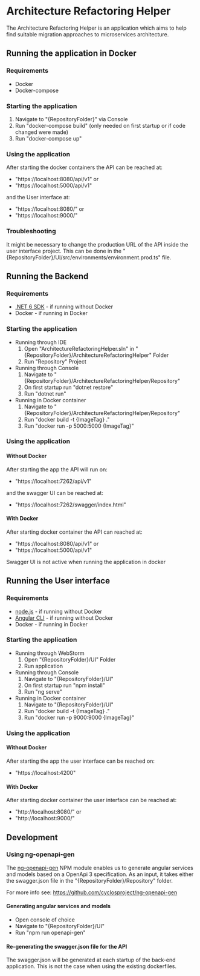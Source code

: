 # Architecture Refactoring Helper

The Architecture Refactoring Helper is an application which aims to help find suitable migration approaches to microservices architecture.

## Running the application in Docker

### Requirements

- Docker
- Docker-compose

### Starting the application

1. Navigate to "{RepositoryFolder}" via Console
2. Run "docker-compose build" (only needed on first startup or if code changed were made)
3. Run "docker-compose up"

### Using the application

After starting the docker containers the API can be reached at:
- "https://localhost:8080/api/v1" or 
- "https://localhost:5000/api/v1" 

and the User interface at:
- "https://localhost:8080/" or
- "https://localhost:9000/"

### Troubleshooting

It might be necessary to change the production URL of the API inside the user interface project.
This can be done in the "{RepositoryFolder}/UI/src/environments/environment.prod.ts" file.

## Running the Backend

### Requirements

- [.NET 6 SDK](https://dotnet.microsoft.com/en-us/download/dotnet) - if running without Docker
- Docker - if running in Docker

### Starting the application

- Running through IDE
    1. Open "ArchitectureRefactoringHelper.sln" in "{RepositoryFolder}/ArchitectureRefactoringHelper" Folder
    2. Run "Repository" Project
- Running through Console
    1. Navigate to "{RepositoryFolder}/ArchitectureRefactoringHelper/Repository"
    2. On first startup run "dotnet restore"
    3. Run "dotnet run"
- Running in Docker container
    1. Navigate to "{RepositoryFolder}/ArchitectureRefactoringHelper/Repository"
    2. Run "docker build -t {ImageTag} ."
    3. Run "docker run -p 5000:5000 {ImageTag}"

### Using the application

#### Without Docker
After starting the app the API will run on:
- "https://localhost:7262/api/v1" 

and the swagger UI can be reached at:
- "https://localhost:7262/swagger/index.html"

#### With Docker
After starting docker container the API can reached at:
- "https://localhost:8080/api/v1" or 
- "https://localhost:5000/api/v1" 

Swagger UI is not active when running the application in docker

## Running the User interface

### Requirements

- [node.js](https://nodejs.org/en/download) - if running without Docker
- [Angular CLI](https://angular.io/cli) - if running without Docker
- Docker - if running in Docker

### Starting the application

- Running through WebStorm
    1. Open "{RepositoryFolder}/UI" Folder
    2. Run application
- Running through Console
    1. Navigate to "{RepositoryFolder}/UI"
    2. On first startup run "npm install"
    3. Run "ng serve"
- Running in Docker container
    1. Navigate to "{RepositoryFolder}/UI"
    2. Run "docker build -t {ImageTag} ."
    3. Run "docker run -p 9000:9000 {ImageTag}"

### Using the application

#### Without Docker
After starting the app the user interface can be reached on:
- "https://localhost:4200"

#### With Docker
After starting docker container the user interface can be reached at:
- "http://localhost:8080/" or
- "http://localhost:9000/"

## Development

### Using ng-openapi-gen

The [ng-openapi-gen](https://github.com/cyclosproject/ng-openapi-gen) NPM module enables us to generate angular services and models based on a OpenApi 3 specification.
As an input, it takes either the swagger.json file in the "{RepositoryFolder}/Repository" folder.

For more info see: https://github.com/cyclosproject/ng-openapi-gen

#### Generating angular services and models

- Open console of choice
- Navigate to "{RepositoryFolder}/UI"
- Run "npm run openapi-gen"

#### Re-generating the swagger.json file for the API

The swagger.json will be generated at each startup of the back-end application.
This is not the case when using the existing dockerfiles.
